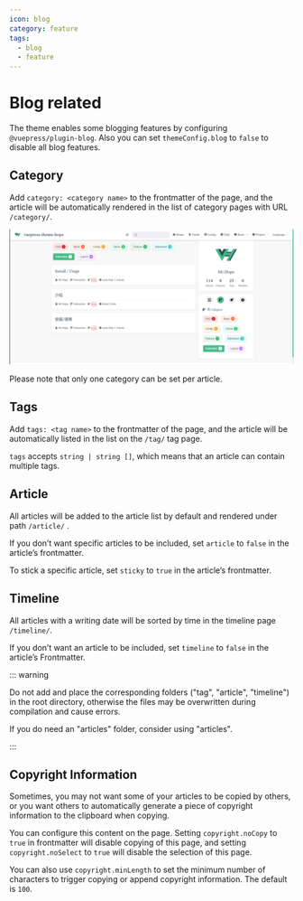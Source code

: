 ```yaml
---
icon: blog
category: feature
tags:
  - blog
  - feature
---
```


# Blog related

The theme enables some blogging features by configuring `@vuepress/plugin-blog`. Also you can set `themeConfig.blog` to `false` to disable all blog features.

## Category

Add `category: <category name>` to the frontmatter of the page, and the article will be automatically rendered in the list of category pages with URL `/category/`.

![Category](./assets/category.png)

Please note that only one category can be set per article.

## Tags

Add `tags: <tag name>` to the frontmatter of the page, and the article will be automatically listed in the list on the `/tag/` tag page.

`tags` accepts `string | string []`, which means that an article can contain multiple tags.

## Article

All articles will be added to the article list by default and rendered under path `/article/` .

If you don’t want specific articles to be included, set `article` to `false` in the article’s frontmatter.

To stick a specific article, set `sticky` to `true` in the article’s frontmatter.

## Timeline

All articles with a writing date will be sorted by time in the timeline page `/timeline/`.

If you don’t want an article to be included, set `timeline` to `false` in the article’s Frontmatter.

::: warning

Do not add and place the corresponding folders ("tag", "article", "timeline") in the root directory, otherwise the files may be overwritten during compilation and cause errors.

If you do need an "articles" folder, consider using "articles".

:::

## Copyright Information

Sometimes, you may not want some of your articles to be copied by others, or you want others to automatically generate a piece of copyright information to the clipboard when copying.

You can configure this content on the page. Setting `copyright.noCopy` to `true` in frontmatter will disable copying of this page, and setting `copyright.noSelect` to `true` will disable the selection of this page.

You can also use `copyright.minLength` to set the minimum number of characters to trigger copying or append copyright information. The default is `100`.
